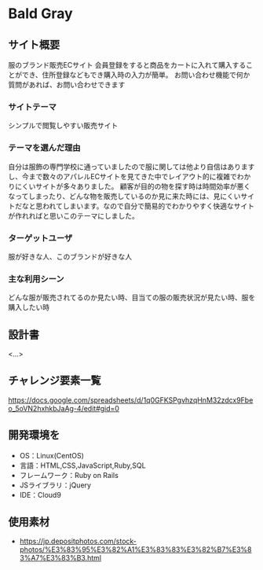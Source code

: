 # Bald Gray

## サイト概要
服のブランド販売ECサイト
会員登録をすると商品をカートに入れて購入することができ、住所登録などもでき購入時の入力が簡単。
お問い合わせ機能で何か質問があれば、お問い合わせできます

### サイトテーマ
シンプルで閲覧しやすい販売サイト

### テーマを選んだ理由
自分は服飾の専門学校に通っていましたので服に関しては他より自信はありますし、今まで数々のアパレルECサイトを見てきた中でレイアウト的に複雑でわかりにくいサイトが多々ありました。
顧客が目的の物を探す時は時間効率が悪くなってしまったり、どんな物を販売しているのか見に来た時には、見にくいサイトだなと思われてしまいます。なので自分で簡易的でわかりやすく快適なサイトが作れればと思いこのテーマにしました。

### ターゲットユーザ
服が好きな人、このブランドが好きな人

### 主な利用シーン
どんな服が販売されてるのか見たい時、目当ての服の販売状況が見たい時、服を購入したい時

## 設計書
<...>

## チャレンジ要素一覧
<https://docs.google.com/spreadsheets/d/1q0GFKSPgvhzqHnM32zdcx9Fbeo_5oVN2hxhkbJaAg-4/edit#gid=0>

## 開発環境を
- OS：Linux(CentOS)
- 言語：HTML,CSS,JavaScript,Ruby,SQL
- フレームワーク：Ruby on Rails
- JSライブラリ：jQuery
- IDE：Cloud9

## 使用素材
- https://jp.depositphotos.com/stock-photos/%E3%83%95%E3%82%A1%E3%83%83%E3%82%B7%E3%83%A7%E3%83%B3.html
